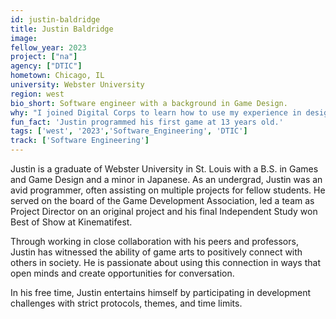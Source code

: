 ```yaml
---
id: justin-baldridge
title: Justin Baldridge
image: 
fellow_year: 2023
project: ["na"]
agency: ["DTIC"]
hometown: Chicago, IL
university: Webster University
region: west
bio_short: Software engineer with a background in Game Design.
why: "I joined Digital Corps to learn how to use my experience in design and development to make the world a better place."
fun_fact: 'Justin programmed his first game at 13 years old.'
tags: ['west', '2023','Software_Engineering', 'DTIC']
track: ['Software Engineering']
---
```


Justin is a graduate of Webster University in St. Louis with a B.S. in Games and Game Design and a minor in Japanese. As an undergrad, Justin was an avid programmer, often assisting on multiple projects for fellow students. He served on the board of the Game Development Association, led a team as Project Director on an original project and his final Independent Study won Best of Show at Kinematifest.

Through working in close collaboration with his peers and professors, Justin has witnessed the ability of game arts to positively connect with others in society. He is passionate about using this connection in ways that open minds and create opportunities for conversation.

In his free time, Justin entertains himself by participating in development challenges with strict protocols, themes, and time limits.